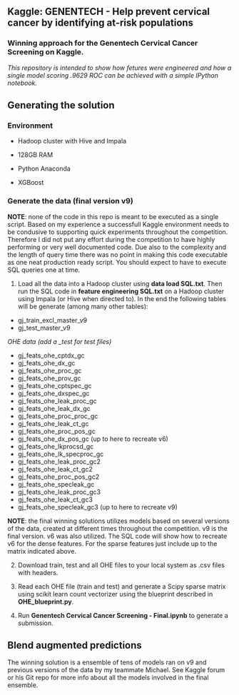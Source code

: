 ## Kaggle: GENENTECH - Help prevent cervical cancer by identifying at-risk populations

### Winning approach for the Genentech Cervical Cancer Screening on Kaggle.

*This repository is intended to show how fetures were engineered and how a single model scoring .9629 ROC can be achieved with a simple IPython notebook.*

## Generating the solution

### Environment

- Hadoop cluster with Hive and Impala

- 128GB RAM

- Python Anaconda

- XGBoost


### Generate the data (final version v9)

**NOTE**: none of the code in this repo is meant to be executed as a single script. Based on my experience a successfull Kaggle environment needs to be condusive to supporting quick experiments throughout the competition. Therefore I did not put any effort during the competition to have highly performing or very well documented code. Due also to the complexity and the length of query time there was no point in making this code executable as one neat production ready script. You should expect to have to execute SQL queries one at time.

1) Load all the data into a Hadoop cluster using **data load SQL.txt**. Then run the SQL code in **feature engineering SQL.txt** on a Hadoop cluster using Impala (or Hive when directed to). In the end the following tables will be generate (among many other tables):

* gj_train_excl_master_v9
* gj_test_master_v9

*OHE data (add a _test for test files)*

* gj_feats_ohe_cptdx_gc
* gj_feats_ohe_dx_gc
* gj_feats_ohe_proc_gc
* gj_feats_ohe_prov_gc
* gj_feats_ohe_cptspec_gc
* gj_feats_ohe_dxspec_gc
* gj_feats_ohe_leak_proc_gc
* gj_feats_ohe_leak_dx_gc
* gj_feats_ohe_proc_proc_gc
* gj_feats_ohe_leak_ct_gc
* gj_feats_ohe_proc_pos_gc
* gj_feats_ohe_dx_pos_gc (up to here to recreate v6)
* gj_feats_ohe_lkprocsd_gc
* gj_feats_ohe_lk_specproc_gc
* gj_feats_ohe_leak_proc_gc2
* gj_feats_ohe_leak_ct_gc2
* gj_feats_ohe_proc_pos_gc2
* gj_feats_ohe_specleak_gc
* gj_feats_ohe_leak_proc_gc3
* gj_feats_ohe_leak_ct_gc3
* gj_feats_ohe_specleak_gc3 (up to here to recreate v9)

**NOTE**: the final winning solutions utilizes models based on several versions of the data, created at different times throughout the competition. v9 is the final version. v6 was also utilized. The SQL code will show how to recreate v6 for the dense features. For the sparse features just include up to the matrix indicated above.

2) Download train, test and all OHE files to your local system as .csv files with headers.


3) Read each OHE file (train and test) and generate a Scipy sparse matrix using scikit learn count vectorizer using the blueprint described in  **OHE_blueprint.py**.


3) Run **Genentech Cervical Cancer Screening - Final.ipynb** to generate a submission.

## Blend augmented predictions

The winning solution is a ensemble of tens of models ran on v9 and previous versions of the data by my teammate Michael. See Kaggle forum or his Git repo for more info about all the models involved in the final ensemble.